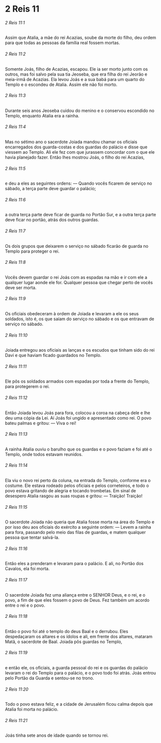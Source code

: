# 2 Reis 11

###### 2 Reis 11:1

Assim que Atalia, a mãe do rei Acazias, soube da morte do filho, deu ordem para que todas as pessoas da família real fossem mortas.

###### 2 Reis 11:2

Somente Joás, filho de Acazias, escapou. Ele ia ser morto junto com os outros, mas foi salvo pela sua tia Jeoseba, que era filha do rei Jeorão e meia-irmã de Acazias. Ela levou Joás e a sua babá para um quarto do Templo e o escondeu de Atalia. Assim ele não foi morto.

###### 2 Reis 11:3

Durante seis anos Jeoseba cuidou do menino e o conservou escondido no Templo, enquanto Atalia era a rainha.

###### 2 Reis 11:4

Mas no sétimo ano o sacerdote Joiada mandou chamar os oficiais encarregados dos guarda-costas e dos guardas do palácio e disse que viessem ao Templo. Ali ele fez com que jurassem concordar com o que ele havia planejado fazer. Então lhes mostrou Joás, o filho do rei Acazias,

###### 2 Reis 11:5

e deu a eles as seguintes ordens: — Quando vocês ficarem de serviço no sábado, a terça parte deve guardar o palácio;

###### 2 Reis 11:6

a outra terça parte deve ficar de guarda no Portão Sur, e a outra terça parte deve ficar no portão, atrás dos outros guardas.

###### 2 Reis 11:7

Os dois grupos que deixarem o serviço no sábado ficarão de guarda no Templo para proteger o rei.

###### 2 Reis 11:8

Vocês devem guardar o rei Joás com as espadas na mão e ir com ele a qualquer lugar aonde ele for. Qualquer pessoa que chegar perto de vocês deve ser morta.

###### 2 Reis 11:9

Os oficiais obedeceram à ordem de Joiada e levaram a ele os seus soldados, isto é, os que saíam do serviço no sábado e os que entravam de serviço no sábado.

###### 2 Reis 11:10

Joiada entregou aos oficiais as lanças e os escudos que tinham sido do rei Davi e que haviam ficado guardados no Templo.

###### 2 Reis 11:11

Ele pôs os soldados armados com espadas por toda a frente do Templo, para protegerem o rei.

###### 2 Reis 11:12

Então Joiada levou Joás para fora, colocou a coroa na cabeça dele e lhe deu uma cópia da Lei. Aí Joás foi ungido e apresentado como rei. O povo bateu palmas e gritou: — Viva o rei!

###### 2 Reis 11:13

A rainha Atalia ouviu o barulho que os guardas e o povo faziam e foi até o Templo, onde todos estavam reunidos.

###### 2 Reis 11:14

Ela viu o novo rei perto da coluna, na entrada do Templo, conforme era o costume. Ele estava rodeado pelos oficiais e pelos corneteiros, e todo o povo estava gritando de alegria e tocando trombetas. Em sinal de desespero Atalia rasgou as suas roupas e gritou: — Traição! Traição!

###### 2 Reis 11:15

O sacerdote Joiada não queria que Atalia fosse morta na área do Templo e por isso deu aos oficiais do exército a seguinte ordem: — Levem a rainha para fora, passando pelo meio das filas de guardas, e matem qualquer pessoa que tentar salvá-la.

###### 2 Reis 11:16

Então eles a prenderam e levaram para o palácio. E ali, no Portão dos Cavalos, ela foi morta.

###### 2 Reis 11:17

O sacerdote Joiada fez uma aliança entre o SENHOR Deus, e o rei, e o povo, a fim de que eles fossem o povo de Deus. Fez também um acordo entre o rei e o povo.

###### 2 Reis 11:18

Então o povo foi até o templo do deus Baal e o derrubou. Eles despedaçaram os altares e os ídolos e ali, em frente dos altares, mataram Matã, o sacerdote de Baal. Joiada pôs guardas no Templo,

###### 2 Reis 11:19

e então ele, os oficiais, a guarda pessoal do rei e os guardas do palácio levaram o rei do Templo para o palácio, e o povo todo foi atrás. Joás entrou pelo Portão da Guarda e sentou-se no trono.

###### 2 Reis 11:20

Todo o povo estava feliz, e a cidade de Jerusalém ficou calma depois que Atalia foi morta no palácio.

###### 2 Reis 11:21

Joás tinha sete anos de idade quando se tornou rei.

